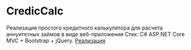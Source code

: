 # CredicCalc
Реализация простого кредитного калькулятора для расчета аннуитетных займов в виде веб-приложения
Стек: C# ASP.NET Core MVC + Bootstrap + jQuery.
[Реализация](http://178.208.88.249/)
